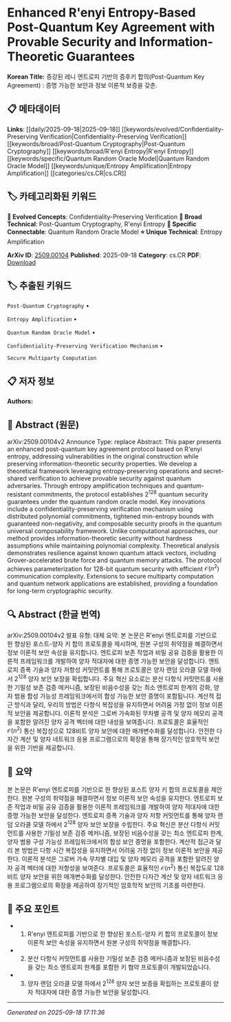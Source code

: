 
# Enhanced R\'enyi Entropy-Based Post-Quantum Key Agreement with Provable Security and Information-Theoretic Guarantees

**Korean Title:** 증강된 레니 엔트로피 기반의 증후키 합의(Post-Quantum Key Agreement) : 증명 가능한 보안과 정보 이론적 보증을 갖춘.

## 📋 메타데이터

**Links**: [[daily/2025-09-18|2025-09-18]] [[keywords/evolved/Confidentiality-Preserving Verification|Confidentiality-Preserving Verification]] [[keywords/broad/Post-Quantum Cryptography|Post-Quantum Cryptography]] [[keywords/broad/R'enyi Entropy|R'enyi Entropy]] [[keywords/specific/Quantum Random Oracle Model|Quantum Random Oracle Model]] [[keywords/unique/Entropy Amplification|Entropy Amplification]] [[categories/cs.CR|cs.CR]]

## 🏷️ 카테고리화된 키워드
**🚀 Evolved Concepts**: Confidentiality-Preserving Verification
**🔬 Broad Technical**: Post-Quantum Cryptography, R\'enyi Entropy
**🔗 Specific Connectable**: Quantum Random Oracle Model
**⭐ Unique Technical**: Entropy Amplification

**ArXiv ID**: [2509.00104](https://arxiv.org/abs/2509.00104)
**Published**: 2025-09-18
**Category**: cs.CR
**PDF**: [Download](https://arxiv.org/pdf/2509.00104.pdf)


## 🏷️ 추출된 키워드



`Post-Quantum Cryptography` • 

`Entropy Amplification` • 

`Quantum Random Oracle Model` • 

`Confidentiality-Preserving Verification Mechanism` • 

`Secure Multiparty Computation`



## 📋 저자 정보

**Authors:** 

## 📄 Abstract (원문)

arXiv:2509.00104v2 Announce Type: replace 
Abstract: This paper presents an enhanced post-quantum key agreement protocol based on R\'enyi entropy, addressing vulnerabilities in the original construction while preserving information-theoretic security properties. We develop a theoretical framework leveraging entropy-preserving operations and secret-shared verification to achieve provable security against quantum adversaries. Through entropy amplification techniques and quantum-resistant commitments, the protocol establishes $2^{128}$ quantum security guarantees under the quantum random oracle model. Key innovations include a confidentiality-preserving verification mechanism using distributed polynomial commitments, tightened min-entropy bounds with guaranteed non-negativity, and composable security proofs in the quantum universal composability framework. Unlike computational approaches, our method provides information-theoretic security without hardness assumptions while maintaining polynomial complexity. Theoretical analysis demonstrates resilience against known quantum attack vectors, including Grover-accelerated brute force and quantum memory attacks. The protocol achieves parameterization for 128-bit quantum security with efficient $\mathcal{O}(n^{2})$ communication complexity. Extensions to secure multiparty computation and quantum network applications are established, providing a foundation for long-term cryptographic security.

## 🔍 Abstract (한글 번역)

arXiv:2509.00104v2 발표 유형: 대체
요약: 본 논문은 R\'enyi 엔트로피를 기반으로 한 향상된 포스트-양자 키 합의 프로토콜을 제시하며, 원본 구성의 취약점을 해결하면서 정보 이론적 보안 속성을 유지합니다. 엔트로피 보존 작업과 비밀 공유 검증을 활용한 이론적 프레임워크를 개발하여 양자 적대자에 대한 증명 가능한 보안을 달성합니다. 엔트로피 증폭 기술과 양자 저항성 커밋먼트를 통해 프로토콜은 양자 랜덤 오라클 모델 하에서 $2^{128}$ 양자 보안 보장을 확립합니다. 주요 혁신 요소로는 분산 다항식 커밋먼트를 사용한 기밀성 보존 검증 메커니즘, 보장된 비음수성을 갖는 최소 엔트로피 한계의 강화, 양자 범용 합성 가능성 프레임워크에서의 합성 가능한 보안 증명이 포함됩니다. 계산적 접근 방식과 달리, 우리의 방법은 다항식 복잡성을 유지하면서 어려움 가정 없이 정보 이론적 보안을 제공합니다. 이론적 분석은 그로버 가속화된 무차별 공격 및 양자 메모리 공격을 포함한 알려진 양자 공격 벡터에 대한 내성을 보여줍니다. 프로토콜은 효율적인 $\mathcal{O}(n^{2})$ 통신 복잡성으로 128비트 양자 보안에 대한 매개변수화를 달성합니다. 안전한 다자간 계산 및 양자 네트워크 응용 프로그램으로의 확장을 통해 장기적인 암호학적 보안을 위한 기반을 제공합니다.

## 📝 요약

본 논문은 R\'enyi 엔트로피를 기반으로 한 향상된 포스트 양자 키 합의 프로토콜을 제안한다. 원본 구성의 취약점을 해결하면서 정보 이론적 보안 속성을 유지한다. 엔트로피 보존 작업과 비밀 공유 검증을 활용한 이론적 프레임워크를 개발하여 양자 적대자에 대한 증명 가능한 보안을 달성한다. 엔트로피 증폭 기술과 양자 저항 커밋먼트를 통해 양자 랜덤 오라클 모델 하에서 $2^{128}$ 양자 보안 보장을 수립한다. 주요 혁신은 분산 다항식 커밋먼트를 사용한 기밀성 보존 검증 메커니즘, 보장된 비음수성을 갖는 최소 엔트로피 한계, 양자 범용 구성 가능성 프레임워크에서의 합성 보안 증명을 포함한다. 계산적 접근과 달리 본 방법은 다항 시간 복잡성을 유지하면서 어려움 가정 없이 정보 이론적 보안을 제공한다. 이론적 분석은 그로버 가속 무차별 대입 및 양자 메모리 공격을 포함한 알려진 양자 공격 벡터에 대한 저항성을 보여준다. 프로토콜은 효율적인 $\mathcal{O}(n^{2})$ 통신 복잡도로 128비트 양자 보안을 위한 매개변수화를 달성한다. 안전한 다자간 계산 및 양자 네트워크 응용 프로그램으로의 확장을 제공하여 장기적인 암호학적 보안의 기초를 마련한다.

## 🎯 주요 포인트


- 1. R\'enyi 엔트로피를 기반으로 한 향상된 포스트-양자 키 합의 프로토콜이 정보 이론적 보안 속성을 유지하면서 원본 구성의 취약점을 해결합니다.

- 2. 분산 다항식 커밋먼트를 사용한 기밀성 보존 검증 메커니즘과 보장된 비음수성을 갖는 최소 엔트로피 한계를 포함한 키 협약 프로토콜이 개발되었습니다.

- 3. 양자 랜덤 오라클 모델 하에서 $2^{128}$ 양자 보안 보증을 확립하는 프로토콜이 양자 적대자에 대한 증명 가능한 보안을 달성합니다.


---

*Generated on 2025-09-18 17:11:36*